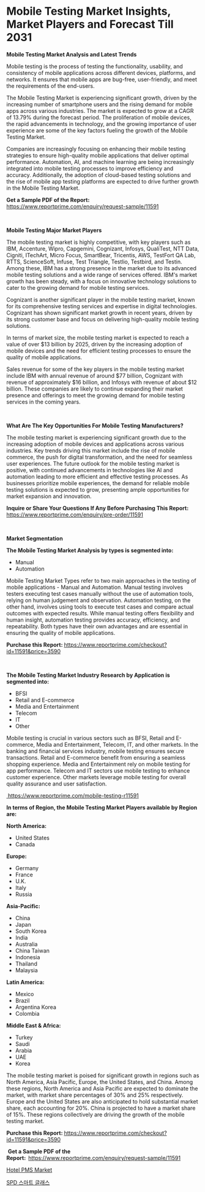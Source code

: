 <p><h1>Mobile Testing Market Insights, Market Players and Forecast Till 2031</h1></p><p><strong>Mobile Testing Market Analysis and Latest Trends</strong></p>
<p><p>Mobile testing is the process of testing the functionality, usability, and consistency of mobile applications across different devices, platforms, and networks. It ensures that mobile apps are bug-free, user-friendly, and meet the requirements of the end-users.</p><p>The Mobile Testing Market is experiencing significant growth, driven by the increasing number of smartphone users and the rising demand for mobile apps across various industries. The market is expected to grow at a CAGR of 13.79% during the forecast period. The proliferation of mobile devices, the rapid advancements in technology, and the growing importance of user experience are some of the key factors fueling the growth of the Mobile Testing Market.</p><p>Companies are increasingly focusing on enhancing their mobile testing strategies to ensure high-quality mobile applications that deliver optimal performance. Automation, AI, and machine learning are being increasingly integrated into mobile testing processes to improve efficiency and accuracy. Additionally, the adoption of cloud-based testing solutions and the rise of mobile app testing platforms are expected to drive further growth in the Mobile Testing Market.</p></p>
<p><strong>Get a Sample PDF of the Report:&nbsp;</strong> <a href="https://www.reportprime.com/enquiry/request-sample/11591">https://www.reportprime.com/enquiry/request-sample/11591</a></p>
<p>&nbsp;</p>
<p><strong>Mobile Testing Major Market Players</strong></p>
<p><p>The mobile testing market is highly competitive, with key players such as IBM, Accenture, Wipro, Capgemini, Cognizant, Infosys, QualiTest, NTT Data, Cigniti, ITechArt, Micro Focus, SmartBear, Tricentis, AWS, TestFort QA Lab, RTTS, ScienceSoft, Infuse, Test Triangle, Testlio, Testbird, and Testin. Among these, IBM has a strong presence in the market due to its advanced mobile testing solutions and a wide range of services offered. IBM's market growth has been steady, with a focus on innovative technology solutions to cater to the growing demand for mobile testing services.</p><p>Cognizant is another significant player in the mobile testing market, known for its comprehensive testing services and expertise in digital technologies. Cognizant has shown significant market growth in recent years, driven by its strong customer base and focus on delivering high-quality mobile testing solutions.</p><p>In terms of market size, the mobile testing market is expected to reach a value of over $13 billion by 2025, driven by the increasing adoption of mobile devices and the need for efficient testing processes to ensure the quality of mobile applications.</p><p>Sales revenue for some of the key players in the mobile testing market include IBM with annual revenue of around $77 billion, Cognizant with revenue of approximately $16 billion, and Infosys with revenue of about $12 billion. These companies are likely to continue expanding their market presence and offerings to meet the growing demand for mobile testing services in the coming years.</p></p>
<p>&nbsp;</p>
<p><strong>What Are The Key Opportunities For Mobile Testing Manufacturers?</strong></p>
<p><p>The mobile testing market is experiencing significant growth due to the increasing adoption of mobile devices and applications across various industries. Key trends driving this market include the rise of mobile commerce, the push for digital transformation, and the need for seamless user experiences. The future outlook for the mobile testing market is positive, with continued advancements in technologies like AI and automation leading to more efficient and effective testing processes. As businesses prioritize mobile experiences, the demand for reliable mobile testing solutions is expected to grow, presenting ample opportunities for market expansion and innovation.</p></p>
<p><strong>Inquire or Share Your Questions If Any Before Purchasing This Report:</strong> <a href="https://www.reportprime.com/enquiry/pre-order/11591">https://www.reportprime.com/enquiry/pre-order/11591</a></p>
<p>&nbsp;</p>
<p><strong>Market Segmentation</strong></p>
<p><strong>The Mobile Testing Market Analysis by types is segmented into:</strong></p>
<p><ul><li>Manual</li><li>Automation</li></ul></p>
<p><p>Mobile Testing Market Types refer to two main approaches in the testing of mobile applications - Manual and Automation. Manual testing involves testers executing test cases manually without the use of automation tools, relying on human judgement and observation. Automation testing, on the other hand, involves using tools to execute test cases and compare actual outcomes with expected results. While manual testing offers flexibility and human insight, automation testing provides accuracy, efficiency, and repeatability. Both types have their own advantages and are essential in ensuring the quality of mobile applications.</p></p>
<p><strong>Purchase this Report:&nbsp;</strong><a href="https://www.reportprime.com/checkout?id=11591&price=3590">https://www.reportprime.com/checkout?id=11591&price=3590</a></p>
<p>&nbsp;</p>
<p><strong>The Mobile Testing Market Industry Research by Application is segmented into:</strong></p>
<p><ul><li>BFSI</li><li>Retail and E-commerce</li><li>Media and Entertainment</li><li>Telecom</li><li>IT</li><li>Other</li></ul></p>
<p><p>Mobile testing is crucial in various sectors such as BFSI, Retail and E-commerce, Media and Entertainment, Telecom, IT, and other markets. In the banking and financial services industry, mobile testing ensures secure transactions. Retail and E-commerce benefit from ensuring a seamless shopping experience. Media and Entertainment rely on mobile testing for app performance. Telecom and IT sectors use mobile testing to enhance customer experience. Other markets leverage mobile testing for overall quality assurance and user satisfaction.</p></p>
<p><a href="https://www.reportprime.com/mobile-testing-r11591">&nbsp;https://www.reportprime.com/mobile-testing-r11591</a></p>
<p><strong>In terms of Region, the Mobile Testing Market Players available by Region are:</strong></p>
<p>
    <p> <strong> North America: </strong>
        <ul>
            <li>United States</li>
            <li>Canada</li>
        </ul>
        </p> 
    <p> <strong> Europe: </strong>
        <ul>
            <li>Germany</li>
            <li>France</li>
            <li>U.K.</li>
            <li>Italy</li>
            <li>Russia</li>
        </ul>
        </p> 
    <p> <strong> Asia-Pacific: </strong>
        <ul>
            <li>China</li>
            <li>Japan</li>
            <li>South Korea</li>
            <li>India</li>
            <li>Australia</li>
            <li>China Taiwan</li>
            <li>Indonesia</li>
            <li>Thailand</li>
            <li>Malaysia</li>
        </ul>
        </p> 
    <p> <strong> Latin America: </strong>
        <ul>
            <li>Mexico</li>
            <li>Brazil</li>
            <li>Argentina Korea</li>
            <li>Colombia</li>
        </ul>
        </p> 
    <p> <strong> Middle East & Africa: </strong>
        <ul>
            <li>Turkey</li>
            <li>Saudi</li>
            <li>Arabia</li>
            <li>UAE</li>
            <li>Korea</li>
        </ul>
    </p>
    </p>
<p><p>The mobile testing market is poised for significant growth in regions such as North America, Asia Pacific, Europe, the United States, and China. Among these regions, North America and Asia Pacific are expected to dominate the market, with market share percentages of 30% and 25% respectively. Europe and the United States are also anticipated to hold substantial market share, each accounting for 20%. China is projected to have a market share of 15%. These regions collectively are driving the growth of the mobile testing market.</p></p>
<p><strong>Purchase this Report: </strong><a href="https://www.reportprime.com/checkout?id=11591&price=3590">https://www.reportprime.com/checkout?id=11591&price=3590</a></p>
<p>&nbsp;<strong>Get a Sample PDF of the Report:&nbsp;&nbsp;</strong><a href="https://www.reportprime.com/enquiry/request-sample/11591">https://www.reportprime.com/enquiry/request-sample/11591</a></p>
<p><strong></strong></p>
<p><p><a href="https://github.com/FassouRP/Market-Research-Report-List-4/blob/main/hotel-pms-market.md">Hotel PMS Market</a></p><p><a href="https://github.com/mpodehpw07370073/Market-Research-Report-List-2/blob/main/522548577036.md">SPD 스마트 글래스</a></p></p>